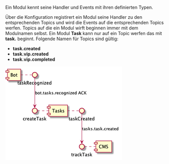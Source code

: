 Ein Modul kennt seine Handler und Events mit ihren definierten Typen.

Über die Konfiguration registirert ein Modul seine Handler zu den entsprechenden Topics und 
wird die Events auf die entsprechenden Topics werfen. Topics auf die ein Modul wirft beginnen immer mit dem Modulnamen selbst.
Ein Modul **Task** kann nur auf ein Topic werfen das mit **task.** beginnt. Folgende Namen für Topics sind gültig:
- **task.created**
- **task.vip.created**
- **task.vip.completed**

 


![flow](flow.png)
